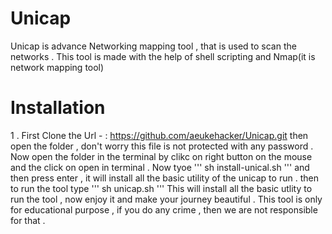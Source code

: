 # Unicap
Unicap is advance Networking mapping tool , that is used to scan the networks . 
This tool is made with the help of shell scripting and Nmap(it is network mapping tool)

# Installation

1 . First Clone the Url - :  https://github.com/aeukehacker/Unicap.git
then open the folder , don't worry this file is not protected with any password 
. Now open the folder in the terminal by clikc on right button on the mouse and the click on open in terminal
. Now tyoe 
'''
sh install-unical.sh
'''
and then press enter , it will install all the basic utility of the unicap to run . 
then to run the tool type 
'''
sh unicap.sh
'''
This will install all the basic utlity to run the tool , now enjoy it and make your journey beautiful . This tool is
only for educational purpose , if you do any crime , then we are not responsible for that . 
